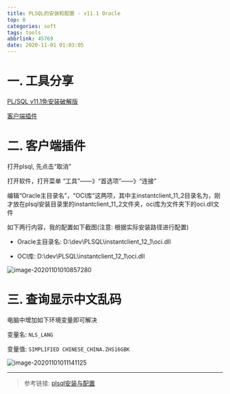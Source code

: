 ```yaml
---
title: PLSQL的安装和配置 - v11.1 Oracle
top: 0
categories: soft
tags: tools
abbrlink: 45769
date: 2020-11-01 01:03:05
---
```


# 一. 工具分享

[PL/SQL v11.1免安装破解版](https://clearlight.lanzous.com/iX8jQhxc9vc)

[客户端插件](https://clearlight.lanzous.com/iCWXvhxcjzg)



# 二. 客户端插件

打开plsql, 先点击“取消”

打开软件，打开菜单 “工具”——》“首选项”——》“连接”

编辑“Oracle主目录名”，“OCI库“这两项，其中主instantclient_11_2目录名为，刚才放在plsql安装目录里的instantclient_11_2文件夹，oci库为文件夹下的oci.dll文件

如下两行内容，我的配置如下截图(注意: 根据实际安装路径进行配置)

- Oracle主目录名: D:\dev\PLSQL\instantclient_12_1\oci.dll

- OCI库: D:\dev\PLSQL\instantclient_12_1\oci.dll

![image-20201101010857280](https://gitee.com/clearlightY/mapdepot/raw/master/img/20201101010917.png)

# 三. 查询显示中文乱码

电脑中增加如下环境变量即可解决

变量名: `NLS_LANG`

变量值: `SIMPLIFIED CHINESE_CHINA.ZHS16GBK`

![image-20201101011141125](https://gitee.com/clearlightY/mapdepot/raw/master/img/20201101011145.png)



---

> 参考链接: [plsql安装与配置](https://blog.csdn.net/u011089412/article/details/78209058)